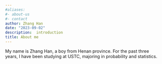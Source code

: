 ```yaml
---
#aliases:
#- about-us
#- contact
author: Zhang Han
date: "2023-09-02"
description:  introduction
title: About me
---
```


My name is Zhang Han, a boy from Henan province. For the past three years, I have been studying at USTC, majoring in probability and statistics.
